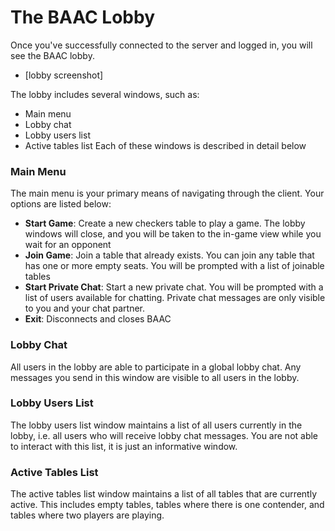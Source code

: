 # The BAAC Lobby
Once you've successfully connected to the server and logged in, you will see the BAAC lobby.
* [lobby screenshot]

The lobby includes several windows, such as:
* Main menu
* Lobby chat
* Lobby users list
* Active tables list
Each of these windows is described in detail below

### Main Menu
The main menu is your primary means of navigating through the client.  Your options are listed below:
* **Start Game**: Create a new checkers table to play a game.  The lobby windows will close, and you will be taken to the in-game view while you wait for an opponent
* **Join Game**: Join a table that already exists.  You can join any table that has one or more empty seats.  You will be prompted with a list of joinable tables
* **Start Private Chat**: Start a new private chat.  You will be prompted with a list of users available for chatting.  Private chat messages are only visible to you and your chat partner.
* **Exit**: Disconnects and closes BAAC

### Lobby Chat
All users in the lobby are able to participate in a global lobby chat.  Any messages you send in this window are visible to all users in the lobby.

### Lobby Users List
The lobby users list window maintains a list of all users currently in the lobby, i.e. all users who will receive lobby chat messages.  You are not able to interact with this list, it is just an informative window.

### Active Tables List
The active tables list window maintains a list of all tables that are currently active.  This includes empty tables, tables where there is one contender, and tables where two players are playing.

